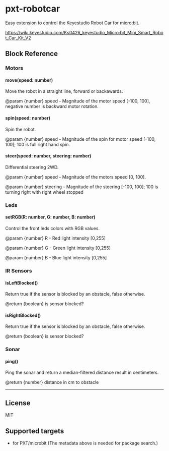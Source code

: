 # pxt-robotcar
Easy extension to control the Keyestudio Robot Car for micro:bit. 

https://wiki.keyestudio.com/Ks0426_keyestudio_Micro:bit_Mini_Smart_Robot_Car_Kit_V2

## Block Reference

### Motors

#### move(speed: number)
Move the robot in a straight line, forward or backawards.

@param {number} speed - Magnitude of the motor speed [-100, 100], negative number is backward motor rotation.

#### spin(speed: number)
Spin the robot.

@param {number} speed - Magnitude of the spin for motor speed [-100, 100]; 100 is full right hand spin.

#### steer(speed: number, steering: number)
Differential steering 2WD.

@param {number} speed - Magnitude of the motors speed [0, 100].

@param {number} steering - Magnitude of the steering [-100, 100]; 100 is turning right with right wheel stopped

### Leds

#### setRGB(R: number, G: number, B: number)
Control the front leds colors with RGB values.

@param {number} R - Red light intensity [0,255]

@param {number} G - Green light intensity [0,255]

@param {number} B - Blue light intensity [0,255]


### IR Sensors

#### isLeftBlocked()
Return true if the sensor is blocked by an obstacle, false otherwise.

@return {boolean} is sensor blocked?

#### isRightBlocked()
Return true if the sensor is blocked by an obstacle, false otherwise.

@return {boolean} is sensor blocked?

### Sonar

#### ping()
Ping the sonar and return a median-filtered distance result in centimeters.

@return {number} distance in cm to obstacle

---

## License
MIT

## Supported targets

* for PXT/microbit
(The metadata above is needed for package search.)
